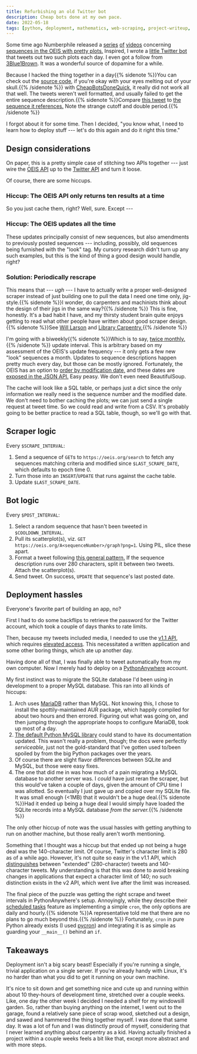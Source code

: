 ```yaml
---
title: Refurbishing an old Twitter bot
description: Cheap bots done at my own pace. 
date: 2022-05-18
tags: [python, deployment, mathematics, web-scraping, project-writeup, 2022]
---
```


Some time ago Numberphile released a [series](https://www.youtube.com/watch?v=pAMgUB51XZA) [of](https://www.youtube.com/watch?v=o8c4uYnnNnc) [videos](https://www.youtube.com/watch?v=j0o-pMIR8uk) concerning [sequences in the OEIS with pretty plots.](http://oeis.org/search?q=keyword%3Alook&language=english&go=Search) Inspired, I wrote a [little Twitter bot](https://twitter.com/amazing_graphs) that tweets out two such plots each day. I even got a follow from [3Blue1Brown](https://www.3blue1brown.com/). It was a wonderful source of dopamine for a while.

Because I hacked the thing together in a day{{% sidenote %}}You can check out the [source code](https://cheapbotsdonequick.com/source/amazing_graphs), if you're okay with your eyes melting out of your skull.{{% /sidenote %}} with [CheapBotsDoneQuick](https://cheapbotsdonequick.com), it really did not work all that well. The tweets weren't well formatted, and usually failed to get the entire sequence description.{{% sidenote %}}Compare [this tweet](https://twitter.com/amazing_graphs/status/1526449853898797056) to [the sequence it references.](https://oeis.org/A322341) Note the strange cutoff and double period.{{% /sidenote %}}

I forgot about it for some time. Then I decided, "you know what, I need to learn how to deploy stuff --- let's do this again and do it right this time."

## Design considerations

On paper, this is a pretty simple case of stitching two APIs together --- just wire the [OEIS API](https://stackoverflow.com/questions/5991756/programmatic-access-to-on-line-encyclopedia-of-integer-sequences) up to the [Twitter API](https://tweepy.org/) and turn it loose.

Of course, there are some hiccups.

### Hiccup: The OEIS API only returns ten results at a time

So you just cache them, right? Well, sure. Except ---

### Hiccup: The OEIS updates all the time

These updates principally consist of new sequences, but also amendments to previously posted sequences --- including, possibly, old sequences being furnished with the "look" tag. My cursory research didn't turn up any such examples, but this is the kind of thing a good design would handle, right?

### Solution: Periodically rescrape

This means that --- *ugh* --- I have to actually write a proper well-designed scraper instead of just building one to pull the data I need one time only, jig-style.{{% sidenote %}}I wonder, do carpenters and machinists think about the design of their jigs in the same way?{{% /sidenote %}} This is fine, honestly. It's a bad habit I have, and my thirsty student brain quite enjoys getting to read what other people have written about good scraper design.{{% sidenote %}}See [Will Larson](https://lethain.com/an-introduction-to-compassionate-screenscraping/) and [Library Carpentry.](https://librarycarpentry.org/lc-webscraping/05-conclusion/index.html){{% /sidenote %}}

I'm going with a biweekly{{% sidenote %}}Which is to say, [twice monthly.](https://www.lawlessenglish.com/english-mistakes/bi-vs-semi/){{% /sidenote %}} update interval. This is arbitrary based on my assessment of the OEIS's update frequency --- it only gets a few new "look" sequences a month. Updates to sequence descriptions happen pretty much every day, but those can be mostly ignored. Fortunately, the OEIS has an option to [order by modification date,](http://oeis.org/search?q=keyword%3Alook&sort=modified) and these dates are [exposed in the JSON API.](http://oeis.org/search?q=keyword%3Alook&start=10&sort=modified&fmt=json) Easy peasy. We don't even need BeautifulSoup.

The cache will look like a SQL table, or perhaps just a dict since the only information we really need is the sequence number and the modified date. We don't need to bother caching the plots; we can just send a single request at tweet time. So we could read and write from a CSV. It's probably going to be better practice to read a SQL table, though, so we'll go with that.

## Scraper logic
Every `$SCRAPE_INTERVAL`:

1. Send a sequence of `GET`s to `https://oeis.org/search` to fetch any sequences matching criteria and modified since `$LAST_SCRAPE_DATE`, which defaults to epoch time 0.
2. Turn those into an `INSERT`/`UPDATE` that runs against the cache table.
3. Update `$LAST_SCRAPE_DATE`.

## Bot logic

Every `$POST_INTERVAL`:
  1. Select a random sequence that hasn't been tweeted in `$COOLDOWN_INTERVAL`.
  2. Pull its scatterplot(s), viz. `GET https://oeis.org/A<sequenceNumber>/graph?png=1`. Using PIL, slice these apart.
  3. Format a tweet following [this general pattern.](https://twitter.com/amazing_graphs/status/1527355819213279235) If the sequence description runs over 280 characters, split it between two tweets. Attach the scatterplot(s).
  4. Send tweet. On success, `UPDATE` that sequence's last posted date.

## Deployment hassles

Everyone's favorite part of building an app, no?

First I had to do some backflips to retrieve the password for the Twitter account, which took a couple of days thanks to rate limits.

Then, because my tweets included media, I needed to use the [v1.1 API](https://developer.twitter.com/en/docs/twitter-api/v1), which requires [elevated access](https://developer.twitter.com/en/portal/products/elevated). This necessitated a written application and some other boring things, which ate up another day.

Having done all of that, I was finally able to tweet automatically from my own computer. Now I merely had to deploy on a [PythonAnywhere](https://pythonanywhere.com) account.

My first instinct was to migrate the SQLite database I'd been using in development to a proper MySQL database. This ran into all kinds of hiccups:

1. Arch uses [MariaDB](https://wiki.archlinux.org/title/MariaDB) rather than MySQL. Not knowing this, I chose to install the spottily-maintained AUR package, which happily compiled for about two hours and then errored. Figuring out what was going on, and then jumping through the appropriate hoops to configure MariaDB, took up most of a day.
2. [The default Python MySQL library](https://mysqlclient.readthedocs.io/user_guide.html) could stand to have its documentation updated. This wasn't really a problem, though; the docs were perfectly *serviceable*, just not the gold-standard that I've gotten used to/been spoiled by from the big Python packages over the years.
3. Of course there are slight flavor differences between SQLite and MySQL, but those were easy fixes.
4. The one that did me in was how much of a pain migrating a MySQL database to another server was. I *could* have just reran the scraper, but this would've taken a couple of days, given the amount of CPU time I was allotted. So eventually I just gave up and copied over my SQLite file. It was small enough (<1MB) that it wouldn't be a huge deal.{{% sidenote %}}Had it ended up being a huge deal I would simply have loaded the SQLite records into a MySQL database *from the server.*{{% /sidenote %}}

The only other hiccup of note was the usual hassles with getting anything to run on another machine, but those really aren't worth mentioning. 

Something that I thought was a hiccup but that ended up not being a huge deal was the 140-character limit. Of course, Twitter's character limit is 280 as of a while ago. However, it's not quite so easy in the v1.1 API, which [distinguishes](https://developer.twitter.com/en/docs/twitter-api/premium/data-dictionary/overview) between "extended" (280-character) tweets and 140-character tweets. My understanding is that this was done to avoid breaking changes in applications that expect a character limit of 140; no such distinction exists in the v2 API, which went live after the limit was increased.

The final piece of the puzzle was getting the right scrape and tweet intervals in PythonAnywhere's setup. Annoyingly, while they describe their [scheduled tasks](https://help.pythonanywhere.com/pages/ScheduledTasks/) feature as implementing a simple `cron`, the only options are daily and hourly.{{% sidenote %}}A representative told me that there are no plans to go much beyond this.{{% /sidenote %}} Fortunately, `cron` in pure Python already exists (I used [pycron](https://github.com/kipe/pycron)) and integrating it is as simple as guarding your `__main__()` behind an `if`.

## Takeaways

Deployment isn't a big scary beast! Especially if you're running a single, trivial application on a single server. If you're already handy with Linux, it's no harder than what you did to get it running on your own machine.

It's nice to sit down and get something nice and cute up and running within about 10 they-hours of development time, stretched over a couple weeks. Like, one day the other week I decided I needed a shelf for my windowsill garden. So, rather than buying anything on the internet, I went out to the garage, found a relatively sane piece of scrap wood, sketched out a design, and sawed and hammered the thing together myself. I was done that same day. It was a lot of fun and I was distinctly proud of myself, considering that I never learned anything about carpentry as a kid. Having actually finished a project within a couple weeks feels a bit like that, except more abstract and with more steps.
